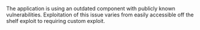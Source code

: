 The application is using an outdated component with publicly known vulnerabilities. Exploitation of this issue varies from easily accessible off the shelf exploit to requiring custom exploit.